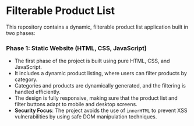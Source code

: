 # Filterable Product List

This repository contains a dynamic, filterable product list application built in two phases:

### **Phase 1**: Static Website (HTML, CSS, JavaScript)

-   The first phase of the project is built using pure HTML, CSS, and JavaScript.
-   It includes a dynamic product listing, where users can filter products by category.
-   Categories and products are dynamically generated, and the filtering is handled efficiently.
-   The design is fully responsive, making sure that the product list and filter buttons adapt to mobile and desktop screens.
-   **Security Focus**: The project avoids the use of `innerHTML` to prevent XSS vulnerabilities by using safe DOM manipulation techniques.
